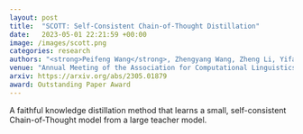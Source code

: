 ```yaml
---
layout: post
title:  "SCOTT: Self-Consistent Chain-of-Thought Distillation"
date:   2023-05-01 22:21:59 +00:00
image: /images/scott.png
categories: research
authors: "<strong>Peifeng Wang</strong>, Zhengyang Wang, Zheng Li, Yifan Gao, Bing Yin, Xiang Ren"
venue: "Annual Meeting of the Association for Computational Linguistics"
arxiv: https://arxiv.org/abs/2305.01879
award: Outstanding Paper Award
---
```

A faithful knowledge distillation method that learns a small, self-consistent Chain-of-Thought model from a large teacher model.
